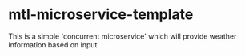 # mtl-microservice-template

This is a simple 'concurrent microservice' which will provide weather information based on input.
